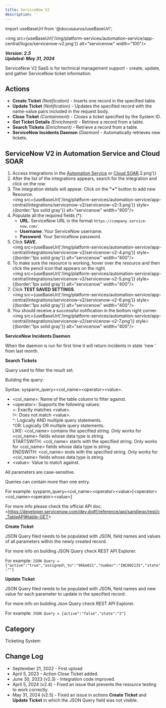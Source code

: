 ```yaml
---
title: ServiceNow V2
description: ''
---
```

import useBaseUrl from '@docusaurus/useBaseUrl';

<img src={useBaseUrl('/img/platform-services/automation-service/app-central/logos/servicenow-v2.png')} alt="servicenow" width="100"/>

***Version: 2.5  
Updated: May 31, 2024***

ServiceNow V2 SaaS is for technical management support - create, update, and gather ServiceNow ticket information.

## Actions

* **Create Ticket** *(Notification)* - Inserts one record in the specified table.
* **Update Ticket** *(Notification)* - Updates the specified record with the name-value pairs included in the request body.
* **Close Ticket** *(Containment)* - Closes a ticket specified by the System ID.
* **Get Ticket Details** *(Enrichment)* - Retrieve a record from a table.
* **Search Tickets** *(Enrichment)* - Retrieve a record from a table.
* **ServiceNow Incidents Daemon** *(Daemon)* - Automatically retrieves new tickets.

## ServiceNow V2 in Automation Service and Cloud SOAR

1. Access integrations in the [Automation Service](/docs/platform-services/automation-service/automation-service-integrations/#view-integrations) or [Cloud SOAR](/docs/cloud-soar/automation).2.png')} 
1. After the list of the integrations appears, search for the integration and click on the row.
1. The integration details will appear. Click on the **"+"** button to add new Resource.<br/><img src={useBaseUrl('/img/platform-services/automation-service/app-central/integrations/servicenow-v2/servicenow-v2-3.png')} style={{border:'1px solid gray'}} alt="servicenow" width="400"/> 
1. Populate all the required fields (\*):
   * **URL**. ServiceNow URL in the format `https://company.service-now.com/`.
   * **Username**. Your ServiceNow username.
   * **Password**. Your ServiceNow password.
1. Click **SAVE**.<br/><img src={useBaseUrl('/img/platform-services/automation-service/app-central/integrations/servicenow-v2/servicenow-v2-4.png')} style={{border:'1px solid gray'}} alt="servicenow" width="400"/>
1. To make sure the resource is working, hover over the resource and then click the pencil icon that appears on the right.<br/><img src={useBaseUrl('/img/platform-services/automation-service/app-central/integrations/servicenow-v2/servicenow-v2-5.png')} style={{border:'1px solid gray'}} alt="servicenow" width="400"/>
1. Click **TEST SAVED SETTINGS**.<br/><img src={useBaseUrl('/img/platform-services/automation-service/app-central/integrations/servicenow-v2/servicenow-v2-6.png')} style={{border:'1px solid gray'}} alt="servicenow" width="400"/>
1. You should receive a successful notification in the bottom right corner.<br/><img src={useBaseUrl('/img/platform-services/automation-service/app-central/integrations/servicenow-v2/servicenow-v2-7.png')} style={{border:'1px solid gray'}} alt="servicenow" width="400"/> 

**ServiceNow Incidents Daemon**

When the daemon is run for first time it will return incidents in state 'new ' from last month.

**Search Tickets** 

Query used to filter the result set. 

Building the query:

Syntax: sysparm\_query=&lt;col\_name&gt;&lt;operator&gt;&lt;value&gt;.

* &lt;col\_name&gt;: Name of the table column to filter against.
* &lt;operator&gt;: Supports the following values:  
=: Exactly matches &lt;value&gt;.  
!=: Does not match &lt;value&gt;.  
^: Logically AND multiple query statements.  
^OR: Logically OR multiple query statements.  
LIKE: &lt;col\_name&gt; contains the specified string. Only works for &lt;col\_name&gt; fields whose data type is string.  
STARTSWITH: &lt;col\_name&gt; starts with the specified string. Only works for &lt;col\_name&gt; fields whose data type is string.  
ENDSWITH: &lt;col\_name&gt; ends with the specified string. Only works for &lt;col\_name&gt; fields whose data type is string.
* &lt;value&gt;: Value to match against.

All parameters are case-sensitive. 

Queries can contain more than one entry. 

For example: sysparm\_query=&lt;col\_name&gt;&lt;operator&gt;&lt;value&gt;[&lt;operator&gt;&lt;col\_name&gt;&lt;operator&gt;&lt;value&gt;]

For more info please check the official API doc: &lt;https://developer.servicenow.com/dev.do#!/reference/api/sandiego/rest/c_TableAPI#table-GET&gt;

**Create Ticket** 

JSON Query filed needs to be populated with JSON, field names and values of all parameters within the newly created record. 

For more info on building JSON Query check REST API Explorer. 

For example: `JSON Query = {"active":"true","assigned\_to":"966e021","number":"INC002135","state":""}`

**Update Ticket** 

JSON Query filed needs to be populated with JSON, field names and new value for each parameter to update in the specified record. 

For more info on building Json Query check REST API Explorer. 

For example: `JSON Query = {active":"false","state":"2"}`

## Category

Ticketing System

## Change Log

* September 21, 2022 - First upload
* April 5, 2023 - Action Close Ticket added.
* June 30, 2023 (v2.3) - Integration code improved.
* April 5, 2024 (v2.4) - Fixed an issue that prevents the resource testing to work correctly.
* May 31, 2024 (v2.5) - Fixed an issue in actions **Create Ticket** and **Update Ticket** in which the JSON Query field was not visible.
